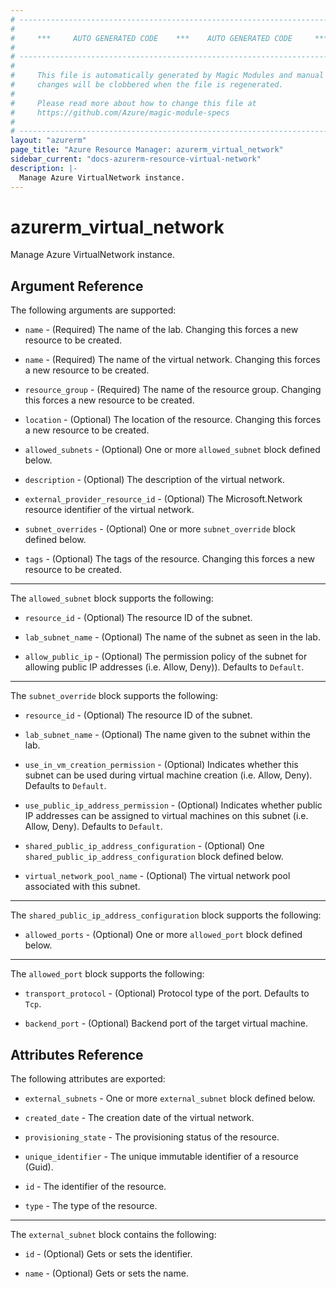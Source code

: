 ```yaml
---
# ----------------------------------------------------------------------------
#
#     ***     AUTO GENERATED CODE    ***    AUTO GENERATED CODE     ***
#
# ----------------------------------------------------------------------------
#
#     This file is automatically generated by Magic Modules and manual
#     changes will be clobbered when the file is regenerated.
#
#     Please read more about how to change this file at
#     https://github.com/Azure/magic-module-specs
#
# ----------------------------------------------------------------------------
layout: "azurerm"
page_title: "Azure Resource Manager: azurerm_virtual_network"
sidebar_current: "docs-azurerm-resource-virtual-network"
description: |-
  Manage Azure VirtualNetwork instance.
---
```


# azurerm_virtual_network

Manage Azure VirtualNetwork instance.


## Argument Reference

The following arguments are supported:

* `name` - (Required) The name of the lab. Changing this forces a new resource to be created.

* `name` - (Required) The name of the virtual network. Changing this forces a new resource to be created.

* `resource_group` - (Required) The name of the resource group. Changing this forces a new resource to be created.

* `location` - (Optional) The location of the resource. Changing this forces a new resource to be created.

* `allowed_subnets` - (Optional) One or more `allowed_subnet` block defined below.

* `description` - (Optional) The description of the virtual network.

* `external_provider_resource_id` - (Optional) The Microsoft.Network resource identifier of the virtual network.

* `subnet_overrides` - (Optional) One or more `subnet_override` block defined below.

* `tags` - (Optional) The tags of the resource. Changing this forces a new resource to be created.

---

The `allowed_subnet` block supports the following:

* `resource_id` - (Optional) The resource ID of the subnet.

* `lab_subnet_name` - (Optional) The name of the subnet as seen in the lab.

* `allow_public_ip` - (Optional) The permission policy of the subnet for allowing public IP addresses (i.e. Allow, Deny)). Defaults to `Default`.

---

The `subnet_override` block supports the following:

* `resource_id` - (Optional) The resource ID of the subnet.

* `lab_subnet_name` - (Optional) The name given to the subnet within the lab.

* `use_in_vm_creation_permission` - (Optional) Indicates whether this subnet can be used during virtual machine creation (i.e. Allow, Deny). Defaults to `Default`.

* `use_public_ip_address_permission` - (Optional) Indicates whether public IP addresses can be assigned to virtual machines on this subnet (i.e. Allow, Deny). Defaults to `Default`.

* `shared_public_ip_address_configuration` - (Optional) One `shared_public_ip_address_configuration` block defined below.

* `virtual_network_pool_name` - (Optional) The virtual network pool associated with this subnet.


---

The `shared_public_ip_address_configuration` block supports the following:

* `allowed_ports` - (Optional) One or more `allowed_port` block defined below.


---

The `allowed_port` block supports the following:

* `transport_protocol` - (Optional) Protocol type of the port. Defaults to `Tcp`.

* `backend_port` - (Optional) Backend port of the target virtual machine.

## Attributes Reference

The following attributes are exported:

* `external_subnets` - One or more `external_subnet` block defined below.

* `created_date` - The creation date of the virtual network.

* `provisioning_state` - The provisioning status of the resource.

* `unique_identifier` - The unique immutable identifier of a resource (Guid).

* `id` - The identifier of the resource.

* `type` - The type of the resource.


---

The `external_subnet` block contains the following:

* `id` - (Optional) Gets or sets the identifier.

* `name` - (Optional) Gets or sets the name.
